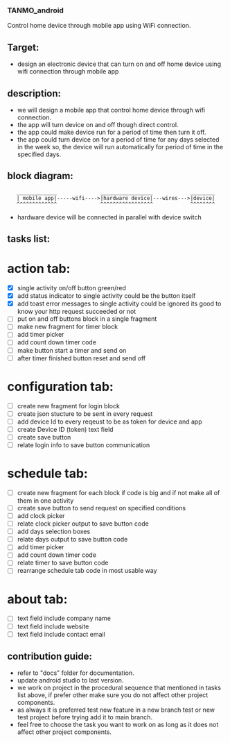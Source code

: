 ### TANMO_android
Control home device through mobile app using WiFi connection.

## Target:
- design an electronic device that can turn on and off home device using wifi
  connection through mobile app

## description:
- we will design a mobile app that control home device through wifi connection.
- the app will turn device on and off though direct control.
- the app could make device run for a period of time then turn it off.
- the app could turn device on for a period of time for any days selected in the week
  so, the device will run automatically for period of time in the specified days. 



## block diagram:

       _____________              _________________            ________
       | mobile app|-----wifi---->|hardware device|---wires--->|device|
       ^^^^^^^^^^^^^              ^^^^^^^^^^^^^^^^^            ^^^^^^^^

- hardware device will be connected in parallel with device switch

## tasks list:
# action tab:
- [x] single activity on/off button green/red
- [x] add status indicator to single activity could be the button itself
- [x] add toast error messages to single activity could be ignored its 
      good to know your http request succeeded or not
- [ ] put on and off buttons block in a single fragment
- [ ] make new fragment for timer block
- [ ] add timer picker
- [ ] add count down timer code
- [ ] make button start a timer and send on 
- [ ] after timer finished button reset and send off
# configuration tab:
- [ ] create new fragment for login block
- [ ] create json stucture to be sent in every request
- [ ] add device Id to every reqeust to be as token for device and app
- [ ] create Device ID (token) text field
- [ ] create save button
- [ ] relate login info to save button
 communication 
# schedule tab:
- [ ] create new fragment for each block if code is big and if not make all
      of them in one activity
- [ ] create save button to send request on specified conditions
- [ ] add clock picker
- [ ] relate clock picker output to save button code
- [ ] add days selection boxes
- [ ] relate days output to save button code
- [ ] add timer picker
- [ ] add count down timer code
- [ ] relate timer to save button code
- [ ] rearrange schedule tab code in most usable way

# about tab:
- [ ] text field include company name
- [ ] text field include website
- [ ] text field include contact email

## contribution guide:
- refer to "docs" folder for documentation.
- update android studio to last version.
- we work on project in the procedural sequence that mentioned in tasks list
  above, if prefer other make sure you do not affect other project
  components.
- as always it is preferred test new feature in a new branch test or new
  test project before trying add it to main branch.
- feel free to choose the task you want to work on as long as it does not
  affect other project components.

